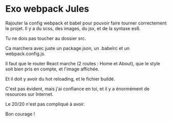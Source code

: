 # Exo webpack Jules

Rajouter la config webpack et babel pour pouvoir faire tourner correctement le projet.
Il y a du scss, des images, du jsx, et de la syntaxe es6.

Tu ne dois pas toucher au dossier src.

Ca marchera avec juste un package.json, un .babelrc et un webpack.config.js. 

Il faut que le router React marche (2 routes : Home et About), 
que le style soit bien pris en compte, et l'image affichée.

Et il doit y avoir du hot reloading, et le fichier buildé.  

C'est pas évident, mais j'ai confiance en toi, et il y a énormément de resources sur Internet. 

Le 20/20 n'est pas compliqué à avoir.

Bon courage !
